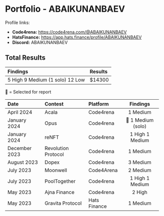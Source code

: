 
# Portfolio - ABAIKUNANBAEV

Profile links:

- **Code4rena:** https://code4rena.com/@ABAIKUNANBAEV
- **HatsFinance:** https://app.hats.finance/profile/ABAIKUNANBAEV
- **Discord:** ABAIKUNANBAEV


## Total Results


| Findings             | Results    | 
|:-------------------|:-------------|
| 5 High 9 Medium (1 solo) 12 Low  | $14300 |

🥇 = Selected for report

| Date             | Contest                                                                       | Platform                                                                                 | Findings | 
|:-------------------|:------------------------------------------------------------------------------|:--------------------------------------------------------------------------------------------|:-------:|
|April 2024  | Acala | Code4rena | 1 Medium  | 
|January 2024  | Opus | Code4rena | 🥇 1 Medium (solo) | 
|January 2024  | reNFT | Code4rena | 1 High 1 Medium | 
|December 2023  | Revolution Protocol | Code4rena | 1 Medium | 
|August  2023  | Dopex | Code4rena | 3 Medium  | 
|July 2023  |  Moonwell  | Code4Arena | 2 Medium | 
|July 2023 | PoolTogether  | Code4rena | 1 High 1 Medium  |
|May 2023  | Ajna Finance    | Code4rena | 2 High  |
|May 2023  | Gravita Protocol | Hats Finance | 1 Medium  |
